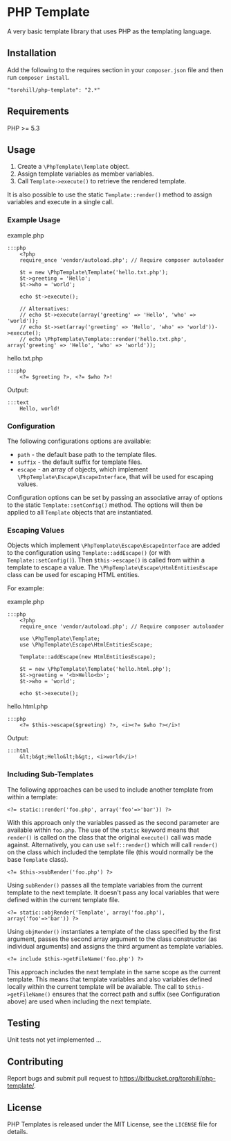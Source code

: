 # PHP Template

A very basic template library that uses PHP as the templating language.


## Installation

Add the following to the requires section in your `composer.json` file and then run `composer install`.

	"torohill/php-template": "2.*"


## Requirements

PHP >= 5.3


## Usage

1. Create a `\PhpTemplate\Template` object.
1. Assign template variables as member variables.
1. Call `Template->execute()` to retrieve the rendered template.

It is also possible to use the static `Template::render()` method to assign variables and execute in a single call.

###  Example Usage

example.php

	:::php
		<?php
		require_once 'vendor/autoload.php'; // Require composer autoloader

		$t = new \PhpTemplate\Template('hello.txt.php');
		$t->greeting = 'Hello';
		$t->who = 'world';

		echo $t->execute();

		// Alternatives:
		// echo $t->execute(array('greeting' => 'Hello', 'who' => 'world'));
		// echo $t->set(array('greeting' => 'Hello', 'who' => 'world'))->execute();
		// echo \PhpTemplate\Template::render('hello.txt.php', array('greeting' => 'Hello', 'who' => 'world'));

hello.txt.php

	:::php
		<?= $greeting ?>, <?= $who ?>!

Output:

	:::text
		Hello, world!

### Configuration

The following configurations options are available:

* `path` - the default base path to the template files.
* `suffix` - the default suffix for template files.
* `escape` - an array of objects, which implement `\PhpTemplate\Escape\EscapeInterface`, that will be used for escaping values.

Configuration options can be set by passing an associative array of options to the static `Template::setConfig()` method. The options will then be applied to all `Template` objects that are instantiated.

### Escaping Values

Objects which implement `\PhpTemplate\Escape\EscapeInterface` are added to the configuration using `Template::addEscape()` (or with `Template::setConfig()`). Then `$this->escape()` is called from within a template to escape a value. The `\PhpTemplate\Escape\HtmlEntitiesEscape` class can be used for escaping HTML entities.

For example:

example.php

	:::php
		<?php
		require_once 'vendor/autoload.php'; // Require composer autoloader

		use \PhpTemplate\Template;
		use \PhpTemplate\Escape\HtmlEntitiesEscape;

		Template::addEscape(new HtmlEntitiesEscape);

		$t = new \PhpTemplate\Template('hello.html.php');
		$t->greeting = '<b>Hello<b>';
		$t->who = 'world';

		echo $t->execute();

hello.html.php

	:::php
		<?= $this->escape($greeting) ?>, <i><?= $who ?></i>!

Output:

	:::html
		&lt;b&gt;Hello&lt;b&gt;, <i>world</i>!

### Including Sub-Templates

The following approaches can be used to include another template from within a template:

	<?= static::render('foo.php', array('foo'=>'bar')) ?>

With this approach only the variables passed as the second parameter are available within `foo.php`. The use of the `static` keyword means that `render()` is called on the class that the original `execute()` call was made against. Alternatively, you can use `self::render()` which will call `render()` on the class which included the template file (this would normally be the base `Template` class).

	<?= $this->subRender('foo.php') ?>

Using `subRender()` passes all the template variables from the current template to the next template. It doesn't pass any local variables that were defined within the current template file.

	<?= static::objRender('Template', array('foo.php'), array('foo'=>'bar')) ?>

Using `objRender()` instantiates a template of the class specified by the first argument, passes the second array argument to the class constructor (as individual arguments) and assigns the third argument as template variables.

	<?= include $this->getFileName('foo.php') ?>

This approach includes the next template in the same scope as the current template. This means that template variables and also variables defined locally within the current template will be available. The call to `$this->getFileName()` ensures that the correct path and suffix (see Configuration above) are used when including the next template.


## Testing

Unit tests not yet implemented ...


## Contributing

Report bugs and submit pull request to <https://bitbucket.org/torohill/php-template/>.


## License

PHP Templates is released under the MIT License, see the `LICENSE` file for details.
